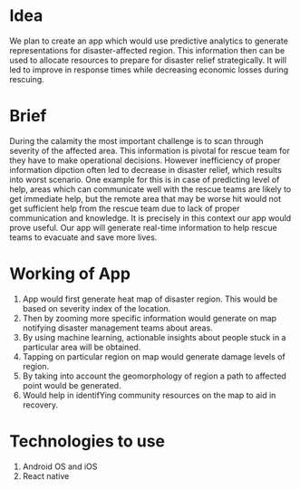 # Idea

We plan to create an app which would use predictive analytics to generate representations for disaster-affected region.
This information then can be used to allocate resources to prepare for disaster relief strategically. It will led to improve in response times while decreasing economic losses during rescuing.

# Brief

During the calamity the most important challenge is to scan through severity of the affected area. This information is pivotal for rescue team for they have to make operational decisions. However inefficiency of proper information dipction often led to decrease in disaster relief, which results into worst scenario. One example for this is in case of predicting level of help, areas which can communicate well with the rescue teams are likely to get immediate help, but the remote area that may be worse hit would not get sufficient help from the rescue team due to lack of proper communication and knowledge. It is precisely in this context our app would prove useful. Our app will generate real-time information to help rescue teams to evacuate and save more lives.

# Working of App

1) App would first generate heat map of disaster region. This would be based on severity index of the location.
2) Then by zooming more specific information would generate on map notifying disaster management teams about areas.
3) By using machine learning, actionable insights about people stuck in a particular area will be obtained.
4) Tapping on particular region on map would generate damage levels of region.
5) By taking into account the geomorphology of region a path to affected point would be generated. 
6) Would help in identifYing community resources on the map to aid in recovery.

# Technologies to use

1) Android OS and iOS
2) React native



